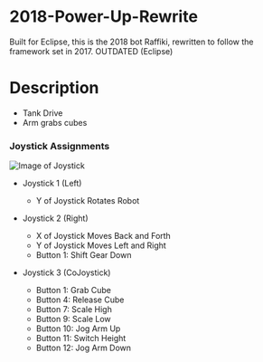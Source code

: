 # 2018-Power-Up-Rewrite
Built for Eclipse, this is the 2018 bot Raffiki, rewritten to follow the framework set in 2017. OUTDATED (Eclipse)

# Description
  * Tank Drive
  * Arm grabs cubes

### Joystick Assignments

  ![Image of Joystick](https://github.com/teamresistance/RolloverBot-2019/blob/master/RO/images/joystick360.jpg)
  
  * Joystick 1 (Left)
    * Y of Joystick Rotates Robot
    
  * Joystick 2 (Right)
    * X of Joystick Moves Back and Forth
    * Y of Joystick Moves Left and Right
    * Button 1: Shift Gear Down
    
  * Joystick 3 (CoJoystick)
    * Button 1: Grab Cube
    * Button 4: Release Cube
    * Button 7: Scale High
    * Button 9: Scale Low
    * Button 10: Jog Arm Up
    * Button 11: Switch Height
    * Button 12: Jog Arm Down
    

